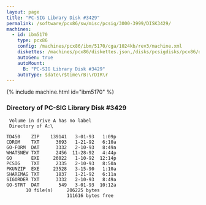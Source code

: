 ```yaml
---
layout: page
title: "PC-SIG Library Disk #3429"
permalink: /software/pcx86/sw/misc/pcsig/3000-3999/DISK3429/
machines:
  - id: ibm5170
    type: pcx86
    config: /machines/pcx86/ibm/5170/cga/1024kb/rev3/machine.xml
    diskettes: /machines/pcx86/diskettes.json,/disks/pcsigdisks/pcx86/diskettes.json
    autoGen: true
    autoMount:
      B: "PC-SIG Library Disk #3429"
    autoType: $date\r$time\rB:\rDIR\r
---
```


{% include machine.html id="ibm5170" %}

### Directory of PC-SIG Library Disk #3429

     Volume in drive A has no label
     Directory of A:\

    TD450    ZIP    139141   3-01-93   1:09p
    CDROM    TXT      3693   1-21-92   6:10a
    GO-FORM  DAT      3332   2-10-93   8:49a
    WHATSNEW TXT      2456  11-28-92   4:44p
    GO       EXE     26022   1-10-92  12:14p
    PCSIG    TXT      2335   2-10-93   8:50a
    PKUNZIP  EXE     23528   3-15-90   1:10a
    SHAREMAG TXT      1837   1-21-92   6:11a
    SIGORDER TXT      3332   2-10-93   8:49a
    GO-STRT  DAT       549   3-01-93  10:12a
           10 file(s)     206225 bytes
                          111616 bytes free
